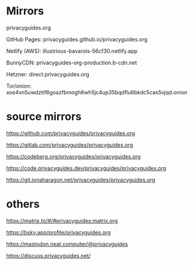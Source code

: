 # Mirrors

privacyguides.org

GitHub Pages: privacyguides.github.io/privacyguides.org

Netlify (AWS): illustrious-bavarois-56cf30.netlify.app

BunnyCDN: privacyguides-org-production.b-cdn.net

Hetzner: direct.privacyguides.org

Tor/onion: xoe4vn5uwdztif6goazfbmogh6wh5jc4up35bqdflu6bkdc5cas5vjqd.onion

# source mirrors

https://github.com/privacyguides/privacyguides.org

https://gitlab.com/privacyguides/privacyguides.org

https://codeberg.org/privacyguides/privacyguides.org

https://code.privacyguides.dev/privacyguides/privacyguides.org

https://git.jonaharagon.net/privacyguides/privacyguides.org

# others

https://matrix.to/#/#privacyguides:matrix.org

https://bsky.app/profile/privacyguides.org

https://mastodon.neat.computer/@privacyguides

https://discuss.privacyguides.net/
